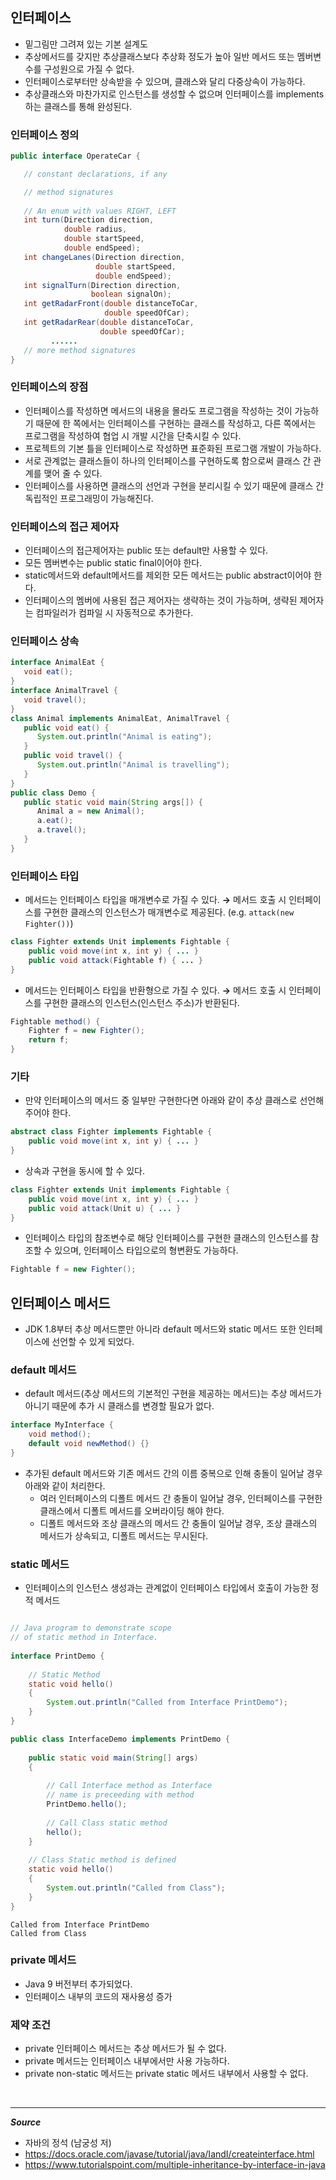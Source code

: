## 인터페이스
- 밑그림만 그려져 있는 기본 설계도
- 추상메서드를 갖지만 추상클래스보다 추상화 정도가 높아 일반 메서드 또는 멤버변수를 구성원으로 가질 수 없다.
- 인터페이스로부터만 상속받을 수 있으며, 클래스와 달리 다중상속이 가능하다.
- 추상클래스와 마찬가지로 인스턴스를 생성할 수 없으며 인터페이스를 implements하는 클래스를 통해 완성된다.

### 인터페이스 정의
```java
public interface OperateCar {

   // constant declarations, if any

   // method signatures
   
   // An enum with values RIGHT, LEFT
   int turn(Direction direction,
            double radius,
            double startSpeed,
            double endSpeed);
   int changeLanes(Direction direction,
                   double startSpeed,
                   double endSpeed);
   int signalTurn(Direction direction,
                  boolean signalOn);
   int getRadarFront(double distanceToCar,
                     double speedOfCar);
   int getRadarRear(double distanceToCar,
                    double speedOfCar);
         ......
   // more method signatures
}
```

### 인터페이스의 장점
- 인터페이스를 작성하면 메서드의 내용을 몰라도 프로그램을 작성하는 것이 가능하기 때문에 한 쪽에서는 인터페이스를 구현하는 클래스를 작성하고, 다른 쪽에서는 프로그램을 작성하여 협업 시 개발 시간을 단축시킬 수 있다.
- 프로젝트의 기본 틀을 인터페이스로 작성하면 표준화된 프로그램 개발이 가능하다. 
- 서로 관계없는 클래스들이 하나의 인터페이스를 구현하도록 함으로써 클래스 간 관계를 맺어 줄 수 있다.
- 인터페이스를 사용하면 클래스의 선언과 구현을 분리시킬 수 있기 때문에 클래스 간 독립적인 프로그래밍이 가능해진다. 


### 인터페이스의 접근 제어자
- 인터페이스의 접근제어자는 public 또는 default만 사용할 수 있다.
- 모든 멤버변수는 public static final이어야 한다. 
- static메서드와 default메서드를 제외한 모든 메서드는 public abstract이어야 한다. 
- 인터페이스의 멤버에 사용된 접근 제어자는 생략하는 것이 가능하며, 생략된 제어자는 컴파일러가 컴파일 시 자동적으로 추가한다.

### 인터페이스 상속
```java
interface AnimalEat {
   void eat();
}
interface AnimalTravel {
   void travel();
}
class Animal implements AnimalEat, AnimalTravel {
   public void eat() {
      System.out.println("Animal is eating");
   }
   public void travel() {
      System.out.println("Animal is travelling");
   }
}
public class Demo {
   public static void main(String args[]) {
      Animal a = new Animal();
      a.eat();
      a.travel();
   }
}
```

### 인터페이스 타입
- 메서드는 인터페이스 타입을 매개변수로 가질 수 있다.
**&rarr;** 메서드 호출 시 인터페이스를 구현한 클래스의 인스턴스가 매개변수로 제공된다. (e.g. `attack(new Fighter())`)
```java
class Fighter extends Unit implements Fightable {
    public void move(int x, int y) { ... }
    public void attack(Fightable f) { ... }
}
```
- 메서드는 인터페이스 타입을 반환형으로 가질 수 있다.
**&rarr;** 메서드 호출 시 인터페이스를 구현한 클래스의 인스턴스(인스턴스 주소)가 반환된다.
```java
Fightable method() {
    Fighter f = new Fighter();
    return f;
}
```


### 기타
- 만약 인터페이스의 메서드 중 일부만 구현한다면 아래와 같이 추상 클래스로 선언해주어야 한다. 
```java
abstract class Fighter implements Fightable {
    public void move(int x, int y) { ... }
}
```
- 상속과 구현을 동시에 할 수 있다.
```java
class Fighter extends Unit implements Fightable {
    public void move(int x, int y) { ... }
    public void attack(Unit u) { ... }
}
```
- 인터페이스 타입의 참조변수로 해당 인터페이스를 구현한 클래스의 인스턴스를 참조할 수 있으며, 인터페이스 타입으로의 형변환도 가능하다. 
```java
Fightable f = new Fighter();
```

## 인터페이스 메서드
- JDK 1.8부터 추상 메서드뿐만 아니라 default 메서드와 static 메서드 또한 인터페이스에 선언할 수 있게 되었다.

### default 메서드
- default 메서드(추상 메서드의 기본적인 구현을 제공하는 메서드)는 추상 메서드가 아니기 때문에 추가 시 클래스를 변경할 필요가 없다.
```java
interface MyInterface {
    void method();
    default void newMethod() {}
}
```
- 추가된 default 메서드와 기존 메서드 간의 이름 중복으로 인해 충돌이 일어날 경우 아래와 같이 처리한다.
  - 여러 인터페이스의 디폴트 메서드 간 충돌이 일어날 경우, 인터페이스를 구현한 클래스에서 디폴트 메서드를 오버라이딩 해야 한다. 
  - 디폴트 메서드와 조상 클래스의 메서드 간 충돌이 일어날 경우, 조상 클래스의 메서드가 상속되고, 디폴트 메서드는 무시된다. 

### static 메서드
- 인터페이스의 인스턴스 생성과는 관계없이 인터페이스 타입에서 호출이 가능한 정적 메서드
```java

// Java program to demonstrate scope
// of static method in Interface.
  
interface PrintDemo {
  
    // Static Method
    static void hello()
    {
        System.out.println("Called from Interface PrintDemo");
    }
}

public class InterfaceDemo implements PrintDemo {
  
    public static void main(String[] args)
    {
  
        // Call Interface method as Interface
        // name is preceeding with method
        PrintDemo.hello();
  
        // Call Class static method
        hello();
    }
  
    // Class Static method is defined
    static void hello()
    {
        System.out.println("Called from Class");
    }
}
```
```
Called from Interface PrintDemo
Called from Class
```

### private 메서드
- Java 9 버전부터 추가되었다.
- 인터페이스 내부의 코드의 재사용성 증가
### 제약 조건
- private 인터페이스 메서드는 추상 메서드가 될 수 없다.
- private 메서드는 인터페이스 내부에서만 사용 가능하다.
- private non-static 메서드는 private static 메서드 내부에서 사용할 수 없다.


<br/>





---

***Source***
- 자바의 정석 (남궁성 저)
- https://docs.oracle.com/javase/tutorial/java/IandI/createinterface.html
- https://www.tutorialspoint.com/multiple-inheritance-by-interface-in-java
